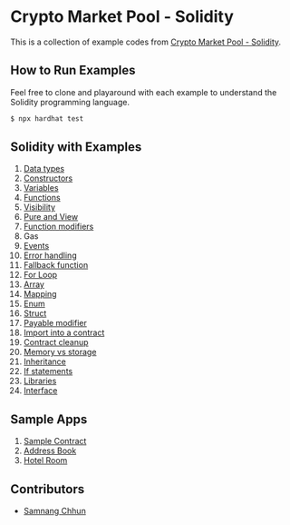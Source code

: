 # Crypto Market Pool - Solidity

This is a collection of example codes from  [Crypto Market Pool - Solidity](https://cryptomarketpool.com/getting-started-with-solidity/).

## How to Run Examples

Feel free to clone and playaround with each example to understand the Solidity programming language.

```sh
$ npx hardhat test
```

## Solidity with Examples

1. [Data types](contracts/solidity_by_examples/01_data_types/)
2. [Constructors](contracts/solidity_by_examples/02_constructors/)
3. [Variables](contracts/solidity_by_examples/03_variables/)
4. [Functions](contracts/solidity_by_examples/04_functions/)
5. [Visibility](contracts/solidity_by_examples/05_visibility/)
6. [Pure and View](contracts/solidity_by_examples/06_pure_and_view_functions/)
7. [Function modifiers](contracts/solidity_by_examples/07_function_modifiers/)
8. Gas
9. [Events](contracts/solidity_by_examples/09_events/)
10. [Error handling](contracts/solidity_by_examples/10_error_handling/)
11. [Fallback function](contracts/solidity_by_examples/11_fallback_function/)
12. [For Loop](contracts/solidity_by_examples/12_for_loop/)
13. [Array](contracts/solidity_by_examples/13_array/)
14. [Mapping](contracts/solidity_by_examples/14_mapping/)
15. [Enum](contracts/solidity_by_examples/15_enum/)
16. [Struct](contracts/solidity_by_examples/16_struct/)
17. [Payable modifier](contracts/solidity_by_examples/17_payable_modifier/)
18. [Import into a contract](contracts/solidity_by_examples/18_imports/)
19. [Contract cleanup](contracts/solidity_by_examples/19_contract_cleanup/)
20. [Memory vs storage](contracts/solidity_by_examples/20_memory_and_storage/)
21. [Inheritance](contracts/solidity_by_examples/21_inheritance/)
22. [If statements](contracts/solidity_by_examples/22_if_statement/)
23. [Libraries](contracts/solidity_by_examples/23_libraries/)
24. [Interface](contracts/solidity_by_examples/24_interface/)

## Sample Apps
1. [Sample Contract](contracts/sample_apps/01_sample_contract/)
2. [Address Book](contracts/sample_apps/02_address_book/)
2. [Hotel Room](contracts/sample_apps/03_hotel/)

## Contributors

* [Samnang Chhun](https://twitter.com/samnangchhun)
